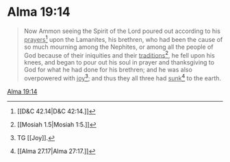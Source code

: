 # Alma 19:14

> Now Ammon seeing the Spirit of the Lord poured out according to his <u>prayers</u>[^a] upon the Lamanites, his brethren, who had been the cause of so much mourning among the Nephites, or among all the people of God because of their iniquities and their <u>traditions</u>[^b], he fell upon his knees, and began to pour out his soul in prayer and thanksgiving to God for what he had done for his brethren; and he was also overpowered with <u>joy</u>[^c]; and thus they all three had <u>sunk</u>[^d] to the earth.

[Alma 19:14](https://www.churchofjesuschrist.org/study/scriptures/bofm/alma/19?lang=eng&id=p14#p14)


[^a]: [[D&C 42.14|D&C 42:14.]]
[^b]: [[Mosiah 1.5|Mosiah 1:5.]]
[^c]: TG [[Joy]].
[^d]: [[Alma 27.17|Alma 27:17.]]
